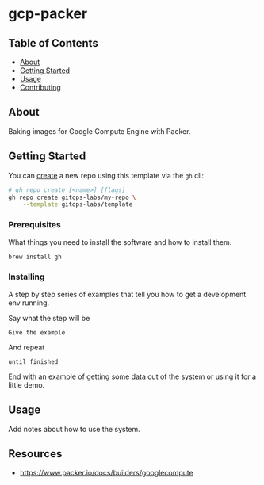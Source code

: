 # gcp-packer

## Table of Contents

- [About](#about)
- [Getting Started](#getting_started)
- [Usage](#usage)
- [Contributing](CONTRIBUTING.md)

## About <a name = "about"></a>

Baking images for Google Compute Engine with Packer.

## Getting Started <a name = "getting_started"></a>

You can [create](https://cli.github.com/manual/gh_repo_create) a new repo using this template via the `gh` cli:

```bash
# gh repo create [<name>] [flags]
gh repo create gitops-labs/my-repo \
    --template gitops-labs/template
```

### Prerequisites

What things you need to install the software and how to install them.

```bash
brew install gh
```

### Installing

A step by step series of examples that tell you how to get a development env running.

Say what the step will be

```
Give the example
```

And repeat

```
until finished
```

End with an example of getting some data out of the system or using it for a little demo.

## Usage <a name = "usage"></a>

Add notes about how to use the system.

## Resources

- https://www.packer.io/docs/builders/googlecompute
